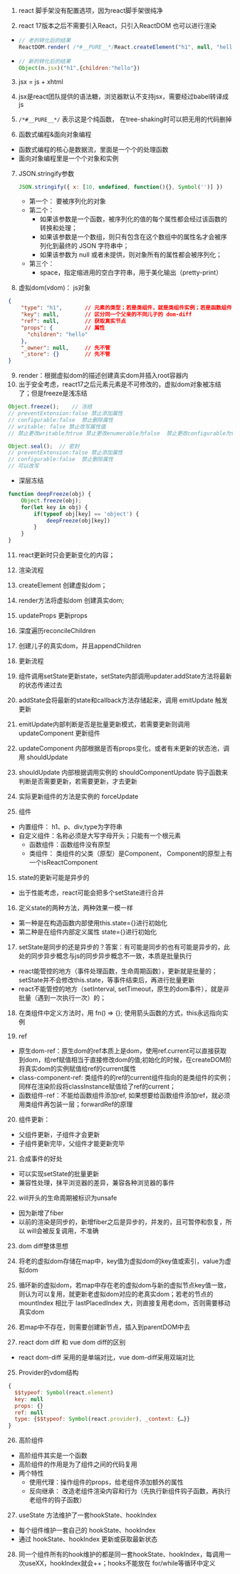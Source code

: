 1. react 脚手架没有配置选项，因为react脚手架很纯净

2. react 17版本之后不需要引入React，只引入ReactDOM 也可以进行渲染
- ```jsx
  // 老的转化后的结果
  ReactDOM.render( /*#__PURE__*/React.createElement("h1", null, "hello"), document.getElementById('root'));
  ```

  

- ```js
  // 新的转化后的结果
  Object(n.jsx)("h1",{children:"hello"})
  ```

  

3. jsx = js + xhtml

4. jsx是react团队提供的语法糖，浏览器默认不支持jsx，需要经过babel转译成js

5. `/*#__PURE__*/` 表示这是个纯函数， 在tree-shaking时可以把无用的代码删掉

6. 函数式编程&面向对象编程
- 函数式编程的核心是数据流，里面是一个个的处理函数
- 面向对象编程里是一个个对象和实例

7. JSON.stringify参数

   ```js
   JSON.stringify({ x: [10, undefined, function(){}, Symbol('')] })
   ```

   - 第一个： 要被序列化的对象
   - 第二个：
     - 如果该参数是一个函数，被序列化的值的每个属性都会经过该函数的转换和处理；
     - 如果该参数是一个数组，则只有包含在这个数组中的属性名才会被序列化到最终的 JSON 字符串中；
     - 如果该参数为 null 或者未提供，则对象所有的属性都会被序列化；
   - 第三个：
     - space，指定缩进用的空白字符串，用于美化输出（pretty-print）



8. 虚拟dom(vdom)： js对象 

```json
{
    "type": "h1",       // 元素的类型；若是类组件，就是类组件实例；若是函数组件，则是函数组件本身；
    "key": null,        // 区分同一个父亲的不同儿子的 dom-diff
    "ref": null,        // 获取真实节点
    "props": {          // 属性 
      "children": "hello"
    },
    "_owner": null,     // 先不管
    "_store": {}        // 先不管
}
```



9. render：根据虚拟dom的描述创建真实dom并插入root容器内
10. 出于安全考虑，react17之后元素元素是不可修改的，虚拟dom对象被冻结了；但是freeze是浅冻结

```js
Object.freeze();	// 冻结
// preventExtension:false 禁止添加属性
// configurable:false  禁止删除属性
// writable: false 禁止改写属性值
// 禁止更改writable为true 禁止更改enumerable为false  禁止更改configurable为true

Object.seal();	// 密封
// preventExtension:false 禁止添加属性
// configurable:false  禁止删除属性
// 可以改写
```



- 深层冻结

```js
function deepFreeze(obj) {
    Object.freeze(obj);
    for(let key in obj) {
        if(typeof obj[key] == 'object') {
            deepFreeze(obj[key])
        }
    }
}
```



11. react更新时只会更新变化的内容；

12. 渲染流程
1. createElement 创建虚拟dom；
2. render方法将虚拟dom 创建真实dom;
3. updateProps 更新props
4. 深度遍历reconcileChildren
5. 创建儿子的真实dom，并且appendChildren


13. 更新流程
1. 组件调用setState更新state，setState内部调用updater.addState方法将最新的状态传递过去
2. addState会将最新的state和callback方法存储起来，调用 emitUpdate 触发更新
3. emitUpdate内部判断是否是批量更新模式，若需要更新则调用 updateComponent 更新组件
4. updateComponent 内部根据是否有props变化，或者有未更新的状态池，调用 shouldUpdate 
5. shouldUpdate 内部根据调用实例的 shouldComponentUpdate 钩子函数来判断是否需要更新，若需要更新，才去更新
6. 实际更新组件的方法是实例的 forceUpdate 

14. 组件
- 内置组件： h1、p、div,type为字符串
- 自定义组件：名称必须是大写字母开头；只能有一个根元素
  - 函数组件：函数组件没有原型
  - 类组件： 类组件的父类（原型）是Component， Component的原型上有一个isReactComponent 

15. state的更新可能是异步的
- 出于性能考虑，react可能会把多个setState进行合并

16. 定义state的两种方法，两种效果一模一样
- 第一种是在构造函数内部使用this.state={}进行初始化
- 第二种是在组件内部定义属性 state={}进行初始化

17. setState是同步的还是异步的？答案：有可能是同步的也有可能是异步的，此处的同步异步概念与js的同步异步概念不一致，本质是批量执行
- react能管控的地方（事件处理函数，生命周期函数），更新就是批量的；setState并不会修改this.state，等事件结束后，再进行批量更新
- react不能管控的地方（setInterval, setTimeout，原生的dom事件），就是非批量（遇到一次执行一次）的；

18. 在类组件中定义方法时，用 fn() => {}; 使用箭头函数的方式，this永远指向实例

19. ref
- 原生dom-ref：原生dom的ref本质上是dom，使用ref.current可以直接获取到dom，给ref赋值相当于直接修改dom的值;初始化的时候，在createDOM阶将真实dom的实例赋值给ref的current属性
- class-component-ref: 类组件的的ref的current组件指向的是类组件的实例；同样在渲染阶段将classInstance赋值给了ref的current；
- 函数组件-ref：不能给函数组件添加ref, 如果想要给函数组件添加ref，就必须用类组件再包装一层；forwardRef的原理

20. 组件更新：
- 父组件更新，子组件才会更新
- 子组件更新完毕，父组件才能更新完毕

21. 合成事件的好处
- 可以实现setState的批量更新
- 兼容性处理，抹平浏览器的差异，兼容各种浏览器的事件

22. will开头的生命周期被标识为unsafe
- 因为新增了fiber
- 以前的渲染是同步的，新增fiber之后是异步的，并发的，且可暂停和恢复，所以 will会被反复调用，不准确


23. dom diff整体思想
  1. 将老的虚拟dom存储在map中，key值为虚拟dom的key值或索引，value为虚拟dom
  2. 循环新的虚拟dom，若map中存在老的虚拟dom与新的虚拟节点key值一致，则认为可以复用，就更新老虚拟dom对应的老真实dom；若老的节点的mountIndex 相比于 lastPlacedIndex 大，则直接复用老dom，否则需要移动真实dom
  3. 若map中不存在，则需要创建新节点，插入到parentDOM中去

24. react dom diff 和 vue dom diff的区别
- react dom-diff 采用的是单端对比，vue dom-diff采用双端对比

25. Provider的vdom结构
```js
{
  $$typeof: Symbol(react.element)
  key: null
  props: {}
  ref: null
  type: {$$typeof: Symbol(react.provider), _context: {…}}
}
```

26. 高阶组件
- 高阶组件其实是一个函数
- 高阶组件的作用是为了组件之间的代码复用
- 两个特性
  - 使用代理：操作组件的props，给老组件添加额外的属性
  - 反向继承： 改造老组件渲染内容和行为（先执行新组件钩子函数，再执行老组件的钩子函数）

27. useState 方法维护了一套hookState、hookIndex
  - 每个组件维护一套自己的 hookState、hookIndex
  - 通过 hookState、hookIndex 更新或获取最新状态

28. 同一个组件所有的hook维护的都是同一套hookState、hookIndex，每调用一次useXX，hookIndex就会++；hooks不能放在 for/while等循环中定义